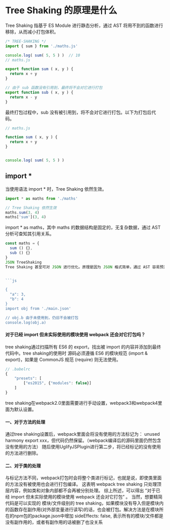 # Tree Shaking 的原理是什么

Tree Shaking 指基于 ES Module 进行静态分析，通过 AST 将用不到的函数进行移除，从而减小打包体积。


```js
/* TREE-SHAKING */
import { sum } from './maths.js'

console.log( sum( 5, 5 ) )  // 10
// maths.js

export function sum ( x, y ) {
  return x + y
}

// 由于 sub 函数没有引用到，最终将不会对它进行打包
export function sub ( x, y ) {
  return x - y
}
```

最终打包过程中，sub 没有被引用到，将不会对它进行打包。以下为打包后代码。
```js
// maths.js

function sum ( x, y ) {
  return x + y
}


console.log( sum( 5, 5 ) )
```

## import *
当使用语法 import * 时，Tree Shaking 依然生效。

```js
import * as maths from './maths'

// Tree Shaking 依然生效
maths.sum(3, 4)
maths['sum'](3, 4)

```

import * as maths，其中 maths 的数据结构是固定的，无复杂数据，通过 AST 分析可查知其引用关系。
```js
const maths = {
  sum () {},
  sub () {}
}
JSON TreeShaking
Tree Shaking 甚至可对 JSON 进行优化。原理是因为 JSON 格式简单，通过 AST 容易预测结果，不像 JS 对象有复杂的类型与副作用。


```js

{
  "a": 3,
  "b": 4
}
import obj from './main.json'

// obj.b 由于未使用到，仍旧不会被打包
console.log(obj.a)

```


#### 对于已经 import 但未实际使用的模块使用 webpack 还会对它打包吗？



tree shaking通过扫描所有 ES6 的 export，找出被 import 的内容并添加到最终代码中。tree shaking的使用时 源码必须遵循 ES6 的模块规范 (import & export)，如果是 CommonJS 规范 (require) 则无法使用。 
```js
// .babelrc
{
    "presets": [
        ["es2015", {"modules": false}]
    ]
}
```
tree shaking在webpack2.0里面需要进行手动设置，webpack3和webpack4里面为默认设置。

#### 一、对于方法的处理
通过tree shaking设置后，webpack里面会将没有使用的方法标记为： unused harmony export xxx，但代码仍然保留。（webpack编译后的源码里面仍然包含没有使用的方法） 随后使用UglifyJSPlugin进行第二步，将已经标记的没有使用的方法进行删除。

#### 二、对于类的处理
与标记方法不同，webpack打包时会将整个类进行标记，也就是说，即使类里面的方法没有被使用也会进行打包编译。 这表明 webpack tree shaking 只处理顶层内容，例如类和对象内部都不会再被分别处理。 综上所述，可以得出 “对于已经 import 但未实际使用的模块使用 webpack 还会对它打包” 。 当然，想要精简代码是可以实现的
模块/文件级别的 tree shaking，如果模块没有导入但是模块内的函数存在副作用(对外部变量进行读写)的话，也会被打包。解决方法是在模块所在的npm包的package.json中增加 sideEffects: false, 表示所有的模块/文件都是没有副作用的，或者有副作用的话被删了也没关系